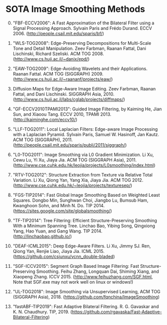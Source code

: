 # SOTA Image Smoothing Methods

0. "FBF-ECCV2006": A Fast Approximation of the Bilateral Filter using a Signal Processing Approach. Sylvain Paris and Frédo Durand. ECCV 2006. (http://people.csail.mit.edu/sparis/bf/)

1. "WLS-TOG2008": Edge-Preserving Decompositions for Multi-Scale Tone and Detail Manipulation. Zeev Farbman, Raanan Fattal, Dani Lischinski, Richard Szeliski. ACM TOG 2008. (http://www.cs.huji.ac.il/~danix/epd/)

2. "EAW-TOG2009": Edge-Avoiding Wavelets and their Applications. Raanan Fattal. ACM TOG (SIGGRAPH) 2009. (http://www.cs.huji.ac.il/~raananf/projects/eaw/)

3. Diffusion Maps for Edge-Aware Image Editing. Zeev Farbman, Raanan Fattal, and Dani Lischinski. SIGGRAPH Asia, 2010. (http://www.cs.huji.ac.il/labs/cglab/projects/diffmaps/)

4. "GF-ECCV2010TPAMI2013": Guided Image Filtering, by Kaiming He, Jian Sun, and Xiaoou Tang. ECCV 2010, TPAMI 2013. (http://kaiminghe.com/eccv10/)

5. "LLF-TOG2011": Local Laplacian Filters: Edge-aware Image Processing with a Laplacian Pyramid. Sylvain Paris, Samuel W. Hasinoff, Jan Kautz. ACM TOG (SIGGRAPH), 2011. (http://people.csail.mit.edu/sparis/publi/2011/siggraph/)

6. "L0-TOG2011": Image Smoothing via L0 Gradient Minimization. Li Xu, Cewu Lu, Yi Xu, Jiaya Jia. ACM TOG (SIGGRAPH Asia), 2011. (http://www.cse.cuhk.edu.hk/leojia/projects/L0smoothing/index.html)

7. "RTV-TOG2012": Structure Extraction from Texture via Relative Total Variation. Li Xu, Qiong Yan, Yang Xia, Jiaya Jia. ACM TOG 2012. (http://www.cse.cuhk.edu.hk/~leojia/projects/texturesep/)

8. "FGS-TIP2014": Fast Global Image Smoothing Based on Weighted Least Squares. Dongbo Min, Sunghwan Choi, Jiangbo Lu, Bumsub Ham, Kwanghoon Sohn, and Minh N. Do. TIP 2014. (https://sites.google.com/site/globalsmoothing/)

9. "TF-TIP2014": Tree Filtering: Efficient Structure-Preserving Smoothing With a Minimum Spanning Tree. Linchao Bao, Yibing Song, Qingxiong Yang, Hao Yuan, and Gang Wang. TIP 2014. (http://linchaobao.github.io/)

10. "DEAF-ICML2015": Deep Edge-Aware Filters. Li Xu, Jimmy SJ. Ren, Qiong Yan, Renjie Liao, Jiaya Jia. ICML 2015. (https://github.com/csjunxu/vcnn_double-bladed)

11. "SGF-ICCV2015": Segment Graph Based Image Filtering: Fast Structure-Preserving Smoothing. Feihu Zhang, Longquan Dai, Shiming Xiang, and Xiaopeng Zhang. ICCV 2015. (http://www.feihuzhang.com/SGF.html, Note that SGF.exe may not work well on linux or windows!)

12. "UL-TOG2018": Image Smoothing via Unsupervised Learning, ACM TOG (SIGGRAPH Asia), 2018. (https://github.com/fqnchina/ImageSmoothing)

13. "fastABF-TIP2019": Fast Adaptive Bilateral Filtering. R. G. Gavaskar and K. N. Chaudhury. TIP, 2019. (https://github.com/rgavaska/Fast-Adaptive-Bilateral-Filtering)
